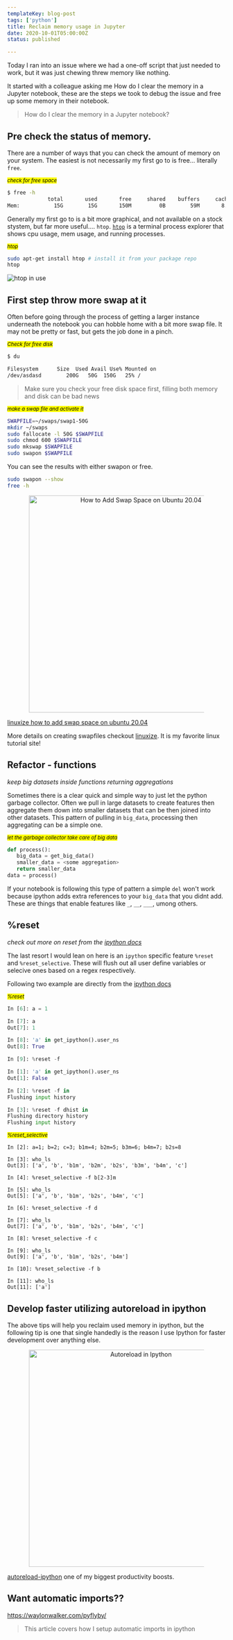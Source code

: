 ```yaml
---
templateKey: blog-post
tags: ['python']
title: Reclaim memory usage in Jupyter
date: 2020-10-01T05:00:00Z
status: published

---
```


Today I ran into an issue where we had a one-off script that just needed to
work, but it was just chewing threw memory like nothing.

It started with a colleague asking me How do I clear the memory in a Jupyter
notebook, these are the steps we took to debug the issue and free up some
memory in their notebook.

> How do I clear the memory in a Jupyter notebook?

## Pre check the status of memory.

There are a number of ways that you can check the amount of memory on your
system.  The easiest is not necessarily my first go to is free... literally
`free`.

_<small><mark>check for free space</mark></small>_

``` bash
$ free -h
             total       used       free     shared    buffers     cached
Mem:           15G        15G       150M         0B        59M       8.7G
```

Generally my first go to is a bit more graphical, and not available on a stock
stystem, but far more useful.... `htop`.  [`htop`](https://htop.dev) is a
terminal process explorer that shows cpu usage, mem usage, and running
processes.

_<small><mark>htop</mark></small>_


``` bash
sudo apt-get install htop # install it from your package repo
htop
```

![htop in use](https://images.waylonwalker.com/htop-2.0.png)

## First step throw more swap at it

Often before going through the process of getting a larger instance underneath
the notebook you can hobble home with a bit more swap file.  It may not be
pretty or fast, but gets the job done in a pinch.

_<small><mark>Check for free disk</mark></small>_

``` bash
$ du

Filesystem      Size  Used Avail Use% Mounted on
/dev/asdasd        200G   50G  150G   25% /
```

> Make sure you check your free disk space first, filling both memory and disk
> can be bad news

_<small><mark>make a swap file and activate it</mark></small>_

```bash
SWAPFILE=~/swaps/swap1-50G
mkdir ~/swaps
sudo fallocate -l 50G $SWAPFILE
sudo chmod 600 $SWAPFILE
sudo mkswap $SWAPFILE
sudo swapon $SWAPFILE
```

You can see the results with either swapon or free.

``` bash
sudo swapon --show
free -h
```

<p style='text-align: center'>
<a href='https://linuxize.com/post/how-to-add-swap-space-on-ubuntu-20-04/'>
  <img
    style='width:500px; max-width:80%; margin: auto;'
    src="https://images.waylonwalker.com/linuxize-how-to-add-swap-space-on-ubuntu-20-04.jpg"
    alt="How to Add Swap Space on Ubuntu 20.04"
  />
  </a>
</p>

[linuxize how to add swap space on ubuntu 20.04](https://linuxize.com/post/how-to-add-swap-space-on-ubuntu-20-04/)

More details on creating swapfiles checkout
[linuxize](https://linuxize.com/post/how-to-add-swap-space-on-ubuntu-20-04/).
It is my favorite linux tutorial site!

## Refactor - functions
_keep big datasets inside functions returning aggregations_


Sometimes there is a clear quick and simple way to just let the python garbage
collector.  Often we pull in large datasets to create features then aggregate
them down into smaller datasets that can be then joined into other datasets.
This pattern of pulling in  `big_data`, processing then aggregating can be a
simple one.

_<small><mark>let the garbage collector take care of big data</mark></small>_

``` python
def process():
   big_data = get_big_data()
   smaller_data = <some aggregation>
   return smaller_data
data = process()
```

If your notebook is following this type of pattern a simple `del` won't work
because ipython adds extra references to your `big_data` that you didnt add.
These are things that enable features like `_`, `__`, `___`, umong others.

## %reset

_check out more on reset from the [ipython docs](https://ipython.readthedocs.io/en/stable/interactive/magics.html#magic-reset)_

The last resort I would lean on here is an `ipython` specific feature `%reset`
and `%reset_selective`.  These will flush out all user define variables or
selecive ones based on a regex respectively.


Following two example are directly from the [ipython docs](https://ipython.readthedocs.io/en/stable/interactive/magics.html#magic-reset)

_<small><mark>%reset</mark></small>_

``` python
In [6]: a = 1

In [7]: a
Out[7]: 1

In [8]: 'a' in get_ipython().user_ns
Out[8]: True

In [9]: %reset -f

In [1]: 'a' in get_ipython().user_ns
Out[1]: False

In [2]: %reset -f in
Flushing input history

In [3]: %reset -f dhist in
Flushing directory history
Flushing input history
```

_<small><mark>%reset_selective</mark></small>_

```
In [2]: a=1; b=2; c=3; b1m=4; b2m=5; b3m=6; b4m=7; b2s=8

In [3]: who_ls
Out[3]: ['a', 'b', 'b1m', 'b2m', 'b2s', 'b3m', 'b4m', 'c']

In [4]: %reset_selective -f b[2-3]m

In [5]: who_ls
Out[5]: ['a', 'b', 'b1m', 'b2s', 'b4m', 'c']

In [6]: %reset_selective -f d

In [7]: who_ls
Out[7]: ['a', 'b', 'b1m', 'b2s', 'b4m', 'c']

In [8]: %reset_selective -f c

In [9]: who_ls
Out[9]: ['a', 'b', 'b1m', 'b2s', 'b4m']

In [10]: %reset_selective -f b

In [11]: who_ls
Out[11]: ['a']
```


## Develop faster utilizing autoreload in ipython

The above tips will help you reclaim used memory in ipython, but the following
tip is one that single handedly is the reason I use Ipython for faster
development over anything else.

<p style='text-align: center'>
<a href='https://waylonwalker.com/autoreload-ipython/'>
  <img
    style='width:500px; max-width:80%; margin: auto;'
    src="https://images.waylonwalker.com/autoreload-ipython-rm.png"
    alt="Autoreload in Ipython"
  />
  </a>
</p>

[autoreload-ipython](https://waylonwalker.com/autoreload-ipython/) one of my biggest productivity boosts.

## Want automatic imports??

https://waylonwalker.com/pyflyby/

> This article covers how I setup automatic imports in ipython
